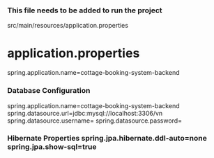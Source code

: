 ### This file needs to be added to run the project 
src/main/resources/application.properties

# application.properties

spring.application.name=cottage-booking-system-backend

### Database Configuration 
spring.application.name=cottage-booking-system-backend
spring.datasource.url=jdbc:mysql://localhost:3306/vn spring.datasource.username= spring.datasource.password=

### Hibernate Properties spring.jpa.hibernate.ddl-auto=none spring.jpa.show-sql=true
